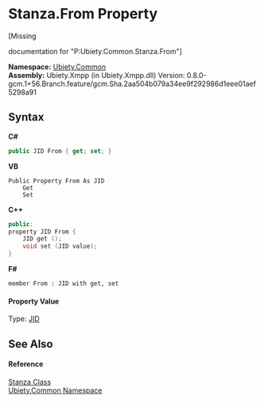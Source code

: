# Stanza.From Property 
 

\[Missing <summary> documentation for "P:Ubiety.Common.Stanza.From"\]

**Namespace:**&nbsp;<a href="3a988b7f-7a78-d824-53e6-d57463519974">Ubiety.Common</a><br />**Assembly:**&nbsp;Ubiety.Xmpp (in Ubiety.Xmpp.dll) Version: 0.8.0-gcm.1+56.Branch.feature/gcm.Sha.2aa504b079a34ee9f292986d1eee01aef5298a91

## Syntax

**C#**<br />
``` C#
public JID From { get; set; }
```

**VB**<br />
``` VB
Public Property From As JID
	Get
	Set
```

**C++**<br />
``` C++
public:
property JID From {
	JID get ();
	void set (JID value);
}
```

**F#**<br />
``` F#
member From : JID with get, set

```


#### Property Value
Type: <a href="a42ab0f9-c244-fec1-e6d6-a22cc63529da">JID</a>

## See Also


#### Reference
<a href="e670af87-c782-c719-3b53-5ed8fcab8f22">Stanza Class</a><br /><a href="3a988b7f-7a78-d824-53e6-d57463519974">Ubiety.Common Namespace</a><br />